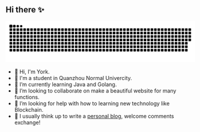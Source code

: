 ## Hi there ✨

<picture>
  <source media="(prefers-color-scheme: dark)" srcset="https://raw.githubusercontent.com/Smart-Yanmeng/Smart-Yanmeng/refs/heads/output/github-contribution-grid-snake-dark.svg">
  <source media="(prefers-color-scheme: light)" srcset="https://raw.githubusercontent.com/Smart-Yanmeng/Smart-Yanmeng/refs/heads/output/github-contribution-grid-snake.svg">
  <img alt="github contribution grid snake animation" src="https://raw.githubusercontent.com/Smart-Yanmeng/Smart-Yanmeng/refs/heads/output/github-contribution-grid-snake.svg">
</picture>

- 👋 Hi, I'm York.
- 🔭 I'm a student in Quanzhou Normal Univercity.
- 🌱 I’m currently learning Java and Golang.
- 👯 I’m looking to collaborate on make a beautiful website for many functions.
- 🤔 I’m looking for help with how to learning new technology like Blockchain.
- 🤩 I usually think up to write a [personal blog](https://Smart-Yanmeng.github.io/), welcome comments exchange!
